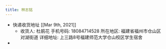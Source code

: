 ```yaml
---
title: 林志铭
---
```


- 快递收货地址 [[Mar 9th, 2021]]
	- 收货人: 杜鹃花
	  手机号码: 18084714528
	  所在地区: 福建省福州市仓山区对湖街道
	  详细地址: 上三路8号福建师范大学仓山校区学生宿舍
-